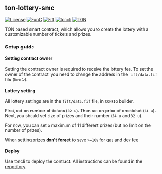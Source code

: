 ## ton-lottery-smc

[![License](https://img.shields.io/badge/license-MIT-green)](https://opensource.org/licenses/MIT)
[![FunC](https://img.shields.io/badge/made%20with-FunC-brightgreen)](https://ton.org/docs/#/func)
[![Fift](https://img.shields.io/badge/made%20with-Fift-brightgreen)](https://newton-blockchain.github.io/docs/fiftbase.pdf)
[![toncli](https://img.shields.io/badge/for%20use%20with-toncli-green)](https://github.com/disintar/toncli)
[![TON](https://img.shields.io/badge/based%20on-TON-blue)](https://ton.org/)

TON based smart contract, which allows you 
to create the lottery with a customizable 
number of tickets and prizes.

### Setup guide

#### Setting contract owner

Setting the contract owner is required to receive the lottery fee.
To set the owner of the contract, you need to change the address 
in the `fift/data.fif` file (line 5).

#### Lottery setting

All lottery settings are in the `fift/data.fif` file, in `CONFIG` builder.

First, set on number of tickets (`32 u`). Then set on price of one ticket (`64 u`).
Next, you should set size of prizes and their number (`64 u` and `32 u`).

For now, you can set a maximum of 11 different prizes (but no limit on the number of prizes).

When setting prizes **don't forget** to save `>=10%` for gas and dev fee

#### Deploy

Use toncli to deploy the contract. All instructions can be found in the [repository](https://github.com/disintar/toncli).